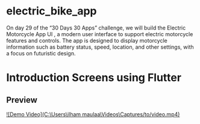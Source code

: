 # electric_bike_app

On day 29 of the “30 Days 30 Apps” challenge, we will build the Electric Motorcycle App UI , a modern user interface to support electric motorcycle features and controls. The app is designed to display motorcycle information such as battery status, speed, location, and other settings, with a focus on futuristic design.

# Introduction Screens using Flutter

## Preview

[![Demo Video](C:\Users\ilham maulaa\Videos\Captures/to/video.mp4)](https://github.com/user-attachments/assets/2f52f675-8038-4337-ba62-9af8d546e2ed
)
